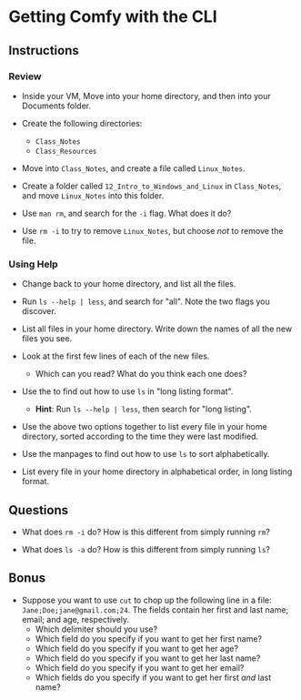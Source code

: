 # Getting Comfy with the CLI

## Instructions

### Review

- Inside your VM, Move into your home directory, and then into your Documents folder.

- Create the following directories:
  - `Class_Notes`
  - `Class_Resources`

- Move into `Class_Notes`, and create a file called `Linux_Notes`.

- Create a folder called `12_Intro_to_Windows_and_Linux` in `Class_Notes`, and move `Linux_Notes` into this folder.

- Use `man rm`, and search for the `-i` flag. What does it do?

- Use `rm -i` to try to remove `Linux_Notes`, but choose _not_ to remove the file.

### Using Help

- Change back to your home directory, and list all the files.

- Run `ls --help | less`, and search for "all". Note the two flags you discover.

- List all files in your home directory. Write down the names of all the new files you see.

- Look at the first few lines of each of the new files.

  - Which can you read? What do you think each one does?

- Use the  to find out how to use `ls` in "long listing format".
  - **Hint**: Run `ls --help | less`, then search for "long listing".

- Use the above two options together to list every file in your home directory, sorted according to the time they were last modified.

- Use the manpages to find out how to use `ls` to sort alphabetically.

- List every file in your home directory in alphabetical order, in long listing format.


## Questions

- What does `rm -i` do? How is this different from simply running `rm`?

- What does `ls -a` do? How is this different from simply running `ls`?



## Bonus
- Suppose you want to use `cut` to chop up the following line in a file: `Jane;Doe;jane@gmail.com;24`. The fields contain her first and last name; email; and age, respectively.
  - Which delimiter should you use?
  - Which field do you specify if you want to get her first name?
  - Which field do you specify if you want to get her age?
  - Which field do you specify if you want to get her last name?
  - Which field do you specify if you want to get her email?
  - Which fields do you specify if you want to get her first _and_ last name?
